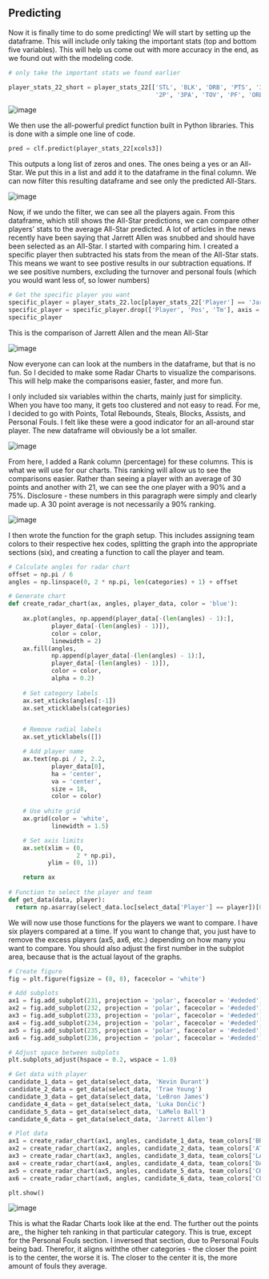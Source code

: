 ## Predicting

Now it is finally time to do some predicting! We will start by setting up the dataframe. This will include only taking the important stats (top and bottom five variables). This will help us come out with more accuracy in the end, as we found out with the modeling code. 

```python
# only take the important stats we found earlier

player_stats_22_short = player_stats_22[['STL', 'BLK', 'DRB', 'PTS', '3P', 
                                         '2P', '3PA', 'TOV', 'PF', 'ORB']]
```

![image](https://user-images.githubusercontent.com/81338261/153013027-45fab31c-d9f9-46ac-97fe-0a8b4c0b4cf6.png)

We then use the all-powerful predict function built in Python libraries. This is done with a simple one line of code.

```python
pred = clf.predict(player_stats_22[xcols3])
```

This outputs a long list of zeros and ones. The ones being a yes or an All-Star. We put this in a list and add it to the dataframe in the final column. We can now filter this resulting dataframe and see only the predicted All-Stars.

![image](https://user-images.githubusercontent.com/81338261/153013719-96d260f3-1e49-48ae-bdda-7bdd65fb0270.png)

Now, if we undo the filter, we can see all the players again. From this dataframe, which still shows the All-Star predictions, we can compare other players' stats to the average All-Star predicted. A lot of articles in the news recently have been saying that Jarrett Allen was snubbed and should have been selected as an All-Star. I started with comparing him. I created a specific player then subtracted his stats from the mean of the All-Star stats. This means we want to see postive results in our subtraction equations. If we see positive numbers, excluding the turnover and personal fouls (which you would want less of, so lower numbers)  

```python
# Get the specific player you want
specific_player = player_stats_22.loc[player_stats_22['Player'] == 'Jarrett Allen']
specific_player = specific_player.drop(['Player', 'Pos', 'Tm'], axis = 1)
specific_player
```
This is the comparison of Jarrett Allen and the mean All-Star

![image](https://user-images.githubusercontent.com/81338261/153034368-f81b3628-3f05-47fe-a0d0-12c0af105de3.png)

Now everyone can can look at the numbers in the dataframe, but that is no fun. So I decided to make some Radar Charts to visualize the comparisons. This will help make the comparisons easier, faster, and more fun. 

I only included six variables within the charts, mainly just for simplicity. When you have too many, it gets too clustered and not easy to read. For me, I decided to go with Points, Total Rebounds, Steals, Blocks, Assists, and Personal Fouls. I felt like these were a good indicator for an all-around star player. The new dataframe will obviously be a lot smaller.

![image](https://user-images.githubusercontent.com/81338261/153035121-e701dd00-227b-4302-9d1c-c36468bc630c.png)

From here, I added a Rank column (percentage) for these columns. This is what we will use for our charts. This ranking will allow us to see the comparisons easier. Rather than seeing a player with an average of 30 points and another with 21, we can see the one player with a 90% and a 75%. Disclosure - these numbers in this paragraph were simply and clearly made up. A 30 point average is not necessarily a 90% ranking. 

![image](https://user-images.githubusercontent.com/81338261/153035757-326a8f04-8de6-4959-8475-19ab2cd5da6b.png)

I then wrote the function for the graph setup. This includes assigning team colors to their respective hex codes, splitting the graph into the appropriate sections (six), and creating a function to call the player and team. 

```python
# Calculate angles for radar chart
offset = np.pi / 6
angles = np.linspace(0, 2 * np.pi, len(categories) + 1) + offset

# Generate chart
def create_radar_chart(ax, angles, player_data, color = 'blue'):
    
    ax.plot(angles, np.append(player_data[-(len(angles) - 1):], 
            player_data[-(len(angles) - 1)]), 
            color = color, 
            linewidth = 2)
    ax.fill(angles, 
            np.append(player_data[-(len(angles) - 1):], 
            player_data[-(len(angles) - 1)]), 
            color = color, 
            alpha = 0.2)
    
    # Set category labels
    ax.set_xticks(angles[:-1])
    ax.set_xticklabels(categories)


    # Remove radial labels
    ax.set_yticklabels([])

    # Add player name
    ax.text(np.pi / 2, 2.2, 
            player_data[0], 
            ha = 'center', 
            va = 'center', 
            size = 18, 
            color = color)
    
    # Use white grid
    ax.grid(color = 'white', 
            linewidth = 1.5)

    # Set axis limits
    ax.set(xlim = (0, 
                   2 * np.pi), 
           ylim = (0, 1))

    return ax
    
# Function to select the player and team    
def get_data(data, player):
  return np.asarray(select_data.loc[select_data['Player'] == player])[0]
```

We will now use those functions for the players we want to compare. I have six players compared at a time. If you want to change that, you just have to remove the excess players (ax5, ax6, etc.) depending on how many you want to compare. You should also adjust the first number in the subplot area, because that is the actual layout of the graphs.

```python
# Create figure
fig = plt.figure(figsize = (8, 8), facecolor = 'white')

# Add subplots
ax1 = fig.add_subplot(231, projection = 'polar', facecolor = '#ededed')
ax2 = fig.add_subplot(232, projection = 'polar', facecolor = '#ededed')
ax3 = fig.add_subplot(233, projection = 'polar', facecolor = '#ededed')
ax4 = fig.add_subplot(234, projection = 'polar', facecolor = '#ededed')
ax5 = fig.add_subplot(235, projection = 'polar', facecolor = '#ededed')
ax6 = fig.add_subplot(236, projection = 'polar', facecolor = '#ededed')

# Adjust space between subplots
plt.subplots_adjust(hspace = 0.2, wspace = 1.0)

# Get data with player
candidate_1_data = get_data(select_data, 'Kevin Durant')
candidate_2_data = get_data(select_data, 'Trae Young')
candidate_3_data = get_data(select_data, 'LeBron James')
candidate_4_data = get_data(select_data, 'Luka Dončić')
candidate_5_data = get_data(select_data, 'LaMelo Ball')
candidate_6_data = get_data(select_data, 'Jarrett Allen')

# Plot data
ax1 = create_radar_chart(ax1, angles, candidate_1_data, team_colors['BRK'])
ax2 = create_radar_chart(ax2, angles, candidate_2_data, team_colors['ATL'])
ax3 = create_radar_chart(ax3, angles, candidate_3_data, team_colors['LAL'])
ax4 = create_radar_chart(ax4, angles, candidate_4_data, team_colors['DAL'])
ax5 = create_radar_chart(ax5, angles, candidate_5_data, team_colors['CHA'])
ax6 = create_radar_chart(ax6, angles, candidate_6_data, team_colors['CLE'])

plt.show()
```

![image](https://user-images.githubusercontent.com/81338261/153037689-3d8e5cfb-3192-4230-9aba-33fee96be111.png)

This is what the Radar Charts look like at the end. The further out the points are,, the higher teh ranking in that particular category. This is true, except for the Personal Fouls section. I inversed that section, due to Personal Fouls being bad. Therefor, it aligns withthe other categories - the closer the point is to the center, the worse it is. The closer to the center it is, the more amount of fouls they average.  
